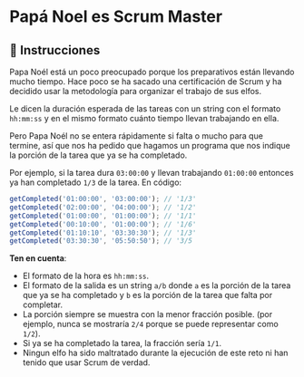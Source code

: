 # Papá Noel es Scrum Master

## 🔢 Instrucciones

Papa Noél está un poco preocupado porque los preparativos están llevando mucho tiempo. Hace poco se ha sacado una certificación de Scrum y ha decidido usar la metodología para organizar el trabajo de sus elfos.

Le dicen la duración esperada de las tareas con un string con el formato `hh:mm:ss` y en el mismo formato cuánto tiempo llevan trabajando en ella.

Pero Papa Noél no se entera rápidamente si falta o mucho para que termine, así que nos ha pedido que hagamos un programa que nos indique la porción de la tarea que ya se ha completado.

Por ejemplo, si la tarea dura `03:00:00` y llevan trabajando `01:00:00` entonces ya han completado `1/3` de la tarea. En código:

```javascript
getCompleted('01:00:00', '03:00:00'); // '1/3'
getCompleted('02:00:00', '04:00:00'); // '1/2'
getCompleted('01:00:00', '01:00:00'); // '1/1'
getCompleted('00:10:00', '01:00:00'); // '1/6'
getCompleted('01:10:10', '03:30:30'); // '1/3'
getCompleted('03:30:30', '05:50:50'); // '3/5
```

**Ten en cuenta**:

- El formato de la hora es `hh:mm:ss`.
- El formato de la salida es un string `a/b` donde  `a` es la porción de la tarea que ya se ha completado y `b` es la porción de la tarea que falta por completar.
- La porción siempre se muestra con la menor fracción posible. (por ejemplo, nunca se mostraría `2/4` porque se puede representar como `1/2`).
- Si ya se ha completado la tarea, la fracción sería `1/1`.
- Ningun elfo ha sido maltratado durante la ejecución de este reto ni han tenido que usar Scrum de verdad.